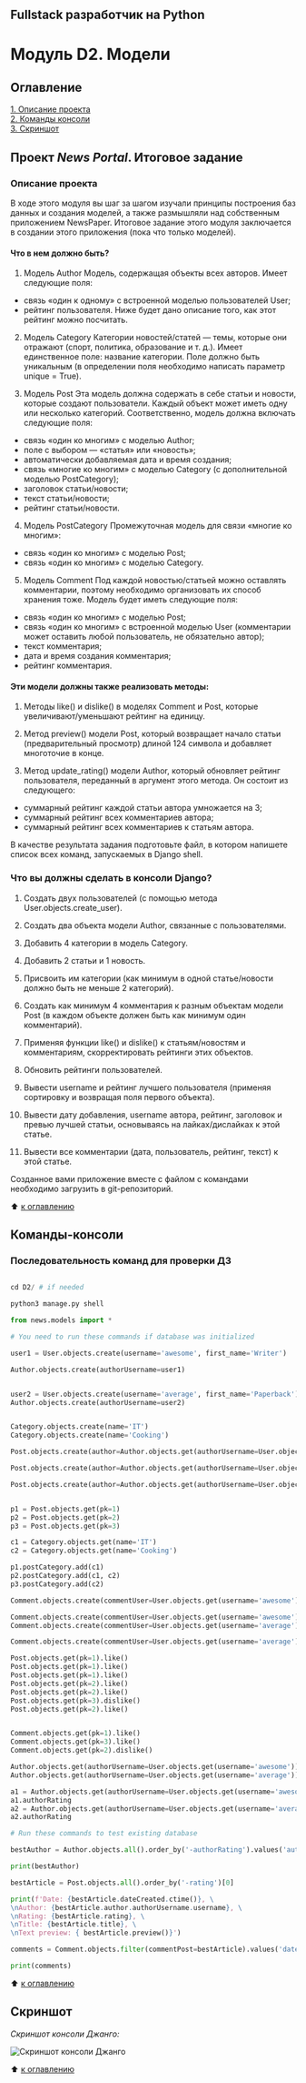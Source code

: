 ## Fullstack разработчик на Python

#  Модуль D2. Модели 


## Оглавление

[1. Описание проекта](./readme.md#Описание-проекта)  
[2. Команды консоли](./readme.md#Команды-консоли)  
[3. Скриншот](./readme.md#Скриншот)  


## **Проект** *News Portal*. **Итоговое задание**

### Описание проекта    


В ходе этого модуля вы шаг за шагом изучали принципы построения баз данных и создания моделей, а также размышляли над собственным приложением NewsPaper. Итоговое задание этого модуля заключается в создании этого приложения (пока что только моделей).

#### Что в нем должно быть?

1. Модель Author
Модель, содержащая объекты всех авторов.
Имеет следующие поля:

  - cвязь «один к одному» с встроенной моделью пользователей User;
  - рейтинг пользователя. Ниже будет дано описание того, как этот рейтинг можно посчитать.

2. Модель Category
Категории новостей/статей — темы, которые они отражают (спорт, политика, образование и т. д.). Имеет единственное поле: название категории. Поле должно быть уникальным (в определении поля необходимо написать параметр unique = True).

3. Модель Post
Эта модель должна содержать в себе статьи и новости, которые создают пользователи. Каждый объект может иметь одну или несколько категорий.
Соответственно, модель должна включать следующие поля:

  - связь «один ко многим» с моделью Author;
  - поле с выбором — «статья» или «новость»;
  - автоматически добавляемая дата и время создания;
  - связь «многие ко многим» с моделью Category (с дополнительной моделью PostCategory);
  - заголовок статьи/новости;
  - текст статьи/новости;
  - рейтинг статьи/новости.

4. Модель PostCategory
Промежуточная модель для связи «многие ко многим»:

  - связь «один ко многим» с моделью Post;
  - связь «один ко многим» с моделью Category.

5. Модель Comment
Под каждой новостью/статьей можно оставлять комментарии, поэтому необходимо организовать их способ хранения тоже.
Модель будет иметь следующие поля:

  - связь «один ко многим» с моделью Post;
  - связь «один ко многим» с встроенной моделью User (комментарии может оставить любой пользователь, не обязательно автор);
  - текст комментария;
  - дата и время создания комментария;
  - рейтинг комментария.

#### Эти модели должны также реализовать методы:

1. Методы like() и dislike() в моделях Comment и Post, которые увеличивают/уменьшают рейтинг на единицу.

2. Метод preview() модели Post, который возвращает начало статьи (предварительный просмотр) длиной 124 символа и добавляет многоточие в конце.

3. Метод update_rating() модели Author, который обновляет рейтинг пользователя, переданный в аргумент этого метода.
Он состоит из следующего:

  - суммарный рейтинг каждой статьи автора умножается на 3;
  - суммарный рейтинг всех комментариев автора;
  - суммарный рейтинг всех комментариев к статьям автора.

В качестве результата задания подготовьте файл, в котором напишете список всех команд, запускаемых в Django shell.

### Что вы должны сделать в консоли Django?

1. Создать двух пользователей (с помощью метода User.objects.create_user).

2. Создать два объекта модели Author, связанные с пользователями.

3. Добавить 4 категории в модель Category.

4. Добавить 2 статьи и 1 новость.

5. Присвоить им категории (как минимум в одной статье/новости должно быть не меньше 2 категорий).

6. Создать как минимум 4 комментария к разным объектам модели Post (в каждом объекте должен быть как минимум один комментарий).

7. Применяя функции like() и dislike() к статьям/новостям и комментариям, скорректировать рейтинги этих объектов.

8. Обновить рейтинги пользователей.

9. Вывести username и рейтинг лучшего пользователя (применяя сортировку и возвращая поля первого объекта).

10. Вывести дату добавления, username автора, рейтинг, заголовок и превью лучшей статьи, основываясь на лайках/дислайках к этой статье.

11. Вывести все комментарии (дата, пользователь, рейтинг, текст) к этой статье.

Созданное вами приложение вместе с файлом с командами необходимо загрузить в git-репозиторий.

:arrow_up: [к оглавлению](./readme.md#Оглавление)
 

## Команды-консоли

### Последовательность команд для проверки ДЗ


```py

cd D2/ # if needed

python3 manage.py shell

from news.models import *

# You need to run these commands if database was initialized

user1 = User.objects.create(username='awesome', first_name='Writer')

Author.objects.create(authorUsername=user1)


user2 = User.objects.create(username='average', first_name='Paperback')
Author.objects.create(authorUsername=user2)


Category.objects.create(name='IT')
Category.objects.create(name='Cooking')

Post.objects.create(author=Author.objects.get(authorUsername=User.objects.get(username='awesome')), categoryType='NWS',  title='Empire strikes back', text='The Sith raise to power and set to conquer the Universe')

Post.objects.create(author=Author.objects.get(authorUsername=User.objects.get(username='awesome')), categoryType='ART',  title='Law and order', text='All hail the Emperor!')

Post.objects.create(author=Author.objects.get(authorUsername=User.objects.get(username='average')), categoryType='ART',  title='The Force is strong', text='Rebels are not ginig up.')


p1 = Post.objects.get(pk=1)
p2 = Post.objects.get(pk=2)
p3 = Post.objects.get(pk=3)

c1 = Category.objects.get(name='IT')
c2 = Category.objects.get(name='Cooking')

p1.postCategory.add(c1)
p2.postCategory.add(c1, c2)
p3.postCategory.add(c2)

Comment.objects.create(commentUser=User.objects.get(username='awesome'), commentPost = Post.objects.get(pk=1), text='comment text1')

Comment.objects.create(commentUser=User.objects.get(username='awesome'), commentPost = Post.objects.get(pk=2), text='comment text2')
Comment.objects.create(commentUser=User.objects.get(username='average'), commentPost = Post.objects.get(pk=2), text='comment text2. Nice!')

Comment.objects.create(commentUser=User.objects.get(username='average'), commentPost = Post.objects.get(pk=3), text='comment text3')

Post.objects.get(pk=1).like()
Post.objects.get(pk=1).like()
Post.objects.get(pk=1).like()
Post.objects.get(pk=2).like()
Post.objects.get(pk=2).like()
Post.objects.get(pk=3).dislike()
Post.objects.get(pk=2).like()


Comment.objects.get(pk=1).like()
Comment.objects.get(pk=3).like()
Comment.objects.get(pk=2).dislike()

Author.objects.get(authorUsername=User.objects.get(username='awesome')).update_rating()
Author.objects.get(authorUsername=User.objects.get(username='average')).update_rating()

a1 = Author.objects.get(authorUsername=User.objects.get(username='awesome'))
a1.authorRating
a2 = Author.objects.get(authorUsername=User.objects.get(username='average'))
a2.authorRating

# Run these commands to test existing database

bestAuthor = Author.objects.all().order_by('-authorRating').values('authorUsername__username','authorRating')[0]

print(bestAuthor)

bestArticle = Post.objects.all().order_by('-rating')[0]

print(f'Date: {bestArticle.dateCreated.ctime()}, \
\nAuthor: {bestArticle.author.authorUsername.username}, \
\nRating: {bestArticle.rating}, \
\nTitle: {bestArticle.title}, \
\nText preview: { bestArticle.preview()}')

comments = Comment.objects.filter(commentPost=bestArticle).values('dateCreated__date', 'commentUser', 'rating', 'text')

print(comments)
```
:arrow_up: [к оглавлению](./readme.md#Оглавление)

## Скриншот

*Скриншот консоли Джанго:*

![Скриншот консоли Джанго](./D2.png)

:arrow_up: [к оглавлению](./readme.md#Оглавление)